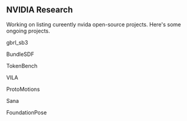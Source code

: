 ## NVIDIA Research

Working on listing cureently nvida open-source projects.
Here's some ongoing projects.

gbrl_sb3


BundleSDF


TokenBench


VILA


ProtoMotions


Sana


FoundationPose
